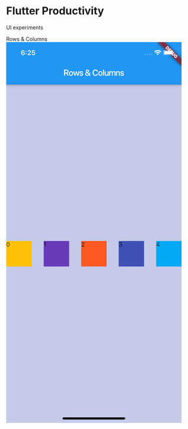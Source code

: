# Flutter Productivity

UI experiments

Rows & Columns
![rows_columns](./screenshots/rows_columns.png)
